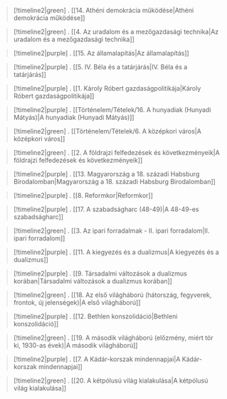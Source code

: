 
> [!timeline2|green] .
> [[14. Athéni demokrácia működése|Athéni demokrácia működése]]

> [!timeline2|green] .
> [[4. Az uradalom és a mezőgazdasági technika|Az uradalom és a mezőgazdasági technika]] 

> [!timeline2|purple] .
> [[15. Az államalapítás|Az államalapítás]]

> [!timeline2|purple] .
> [[5. IV. Béla és a tatárjárás|IV. Béla és a tatárjárás]]

> [!timeline2|purple] .
> [[1. Károly Róbert gazdaságpolitikája|Károly Róbert gazdaságpolitikája]]

> [!timeline2|purple] .
> [[Történelem/Tételek/16. A hunyadiak (Hunyadi Mátyás)|A hunyadiak (Hunyadi Mátyás)]]

> [!timeline2|green] .
> [[Történelem/Tételek/6. A középkori város|A középkori város]]

> [!timeline2|green] .
> [[2. A földrajzi felfedezések és következményeik|A földrajzi felfedezések és következményeik]]

> [!timeline2|purple] .
> [[13. Magyarország a 18. századi Habsburg Birodalomban|Magyarország a 18. századi Habsburg Birodalomban]]

> [!timeline2|purple] .
> [[8. Reformkor|Reformkor]]

> [!timeline2|purple] .
> [[17. A szabadságharc (48-49)|A 48-49-es szabadságharc]]

> [!timeline2|green] .
> [[3. Az ipari forradalmak - II. ipari forradalom|II. ipari forradalom]]

> [!timeline2|purple] .
> [[11. A kiegyezés és a dualizmus|A kiegyezés és a dualizmus]]

> [!timeline2|purple] .
> [[9. Társadalmi változások a dualizmus korában|Társadalmi változások a dualizmus korában]]

> [!timeline2|green] .
> [[18. Az első világháború (hátország, fegyverek, frontok, új jelenségek)|A első világháború]]

> [!timeline2|purple] .
> [[12. Bethlen konszolidáció|Bethleni konszolidáció]]

> [!timeline2|green] .
> [[19. A második világháború (előzmény, miért tör ki, 1930-as évek)|A második világháború]]

> [!timeline2|purple] .
> [[7. A Kádár-korszak mindennapjai|A Kádár-korszak mindennapjai]]

> [!timeline2|green] .
> [[20. A kétpólusú világ kialakulása|A kétpólusú világ kialakulása]]

